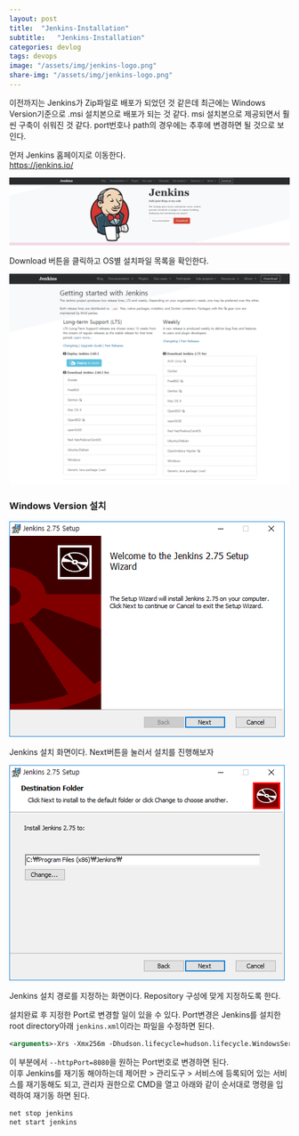 ```yaml
---
layout: post
title:  "Jenkins-Installation"
subtitle:   "Jenkins-Installation"
categories: devlog
tags: devops
image: "/assets/img/jenkins-logo.png"
share-img: "/assets/img/jenkins-logo.png"
---
```



이전까지는 Jenkins가 Zip파일로 배포가 되었던 것 같은데 최근에는 Windows Version기준으로 .msi 설치본으로 배포가 되는 것 같다.
msi 설치본으로 제공되면서 훨씬 구축이 쉬워진 것 같다. port번호나 path의 경우에는 추후에 변경하면 될 것으로 보인다.

먼저 Jenkins 홈페이지로 이동한다.  
https://jenkins.io/

![jenkins_homepage](/assets/img/upload/jenkins/JenkinsHome.PNG)

Download 버튼을 클릭하고 OS별 설치파일 목록을 확인한다.

![jenkins_select](/assets/img/upload/jenkins/select.PNG)

### Windows Version 설치
![jenkins_windows1](/assets/img/upload/jenkins/1.PNG)  

Jenkins 설치 화면이다. Next버튼을 눌러서 설치를 진행해보자

![jenkins_windows1](/assets/img/upload/jenkins/2.PNG)  

Jenkins 설치 경로를 지정하는 화면이다. Repository 구성에 맞게 지정하도록 한다.

설치완료 후 지정한 Port로 변경할 일이 있을 수 있다. Port변경은 Jenkins를 설치한 root directory아래 `jenkins.xml`이라는 파일을 수정하면 된다.

``` xml
<arguments>-Xrs -Xmx256m -Dhudson.lifecycle=hudson.lifecycle.WindowsServiceLifecycle -jar "%BASE%\jenkins.war" --httpPort=8080</arguments>
```
이 부분에서 `--httpPort=8080`을 원하는 Port번호로 변경하면 된다.  
이후 Jenkins를 재기동 해야하는데 제어판 > 관리도구 > 서비스에 등록되어 있는 서비스를 재기동해도 되고, 관리자 권한으로 CMD을 열고 아래와 같이 순서대로 명령을 입력하여 재기동 하면 된다.

``` cmd
net stop jenkins
net start jenkins
```
